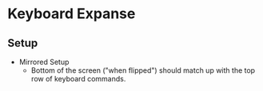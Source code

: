 # Keyboard Expanse

## Setup

- Mirrored Setup
    - Bottom of the screen ("when flipped") should match up with the top row of keyboard commands.

